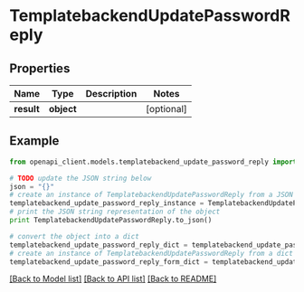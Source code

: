 # TemplatebackendUpdatePasswordReply


## Properties

Name | Type | Description | Notes
------------ | ------------- | ------------- | -------------
**result** | **object** |  | [optional] 

## Example

```python
from openapi_client.models.templatebackend_update_password_reply import TemplatebackendUpdatePasswordReply

# TODO update the JSON string below
json = "{}"
# create an instance of TemplatebackendUpdatePasswordReply from a JSON string
templatebackend_update_password_reply_instance = TemplatebackendUpdatePasswordReply.from_json(json)
# print the JSON string representation of the object
print TemplatebackendUpdatePasswordReply.to_json()

# convert the object into a dict
templatebackend_update_password_reply_dict = templatebackend_update_password_reply_instance.to_dict()
# create an instance of TemplatebackendUpdatePasswordReply from a dict
templatebackend_update_password_reply_form_dict = templatebackend_update_password_reply.from_dict(templatebackend_update_password_reply_dict)
```
[[Back to Model list]](../README.md#documentation-for-models) [[Back to API list]](../README.md#documentation-for-api-endpoints) [[Back to README]](../README.md)


